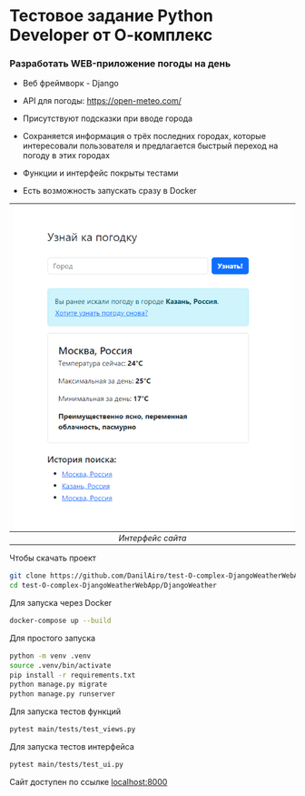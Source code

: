 # Тестовое задание Python Developer от О-комплекс

### Разработать WEB-приложение погоды на день

* Веб фреймворк - Django

* API для погоды: https://open-meteo.com/

* Присутствуют подсказки при вводе города

* Сохраняется информация о трёх последних городах, которые интересовали пользователя и предлагается быстрый переход на погоду в этих городах

* Функции и интерфейс покрыты тестами

* Есть возможность запускать сразу в Docker

|![Интерфейс сайта](Pogodka.png) |
|:--:|
| *Интерфейс сайта* |

Чтобы скачать проект
```bash
git clone https://github.com/DanilAiro/test-O-complex-DjangoWeatherWebApp.git
cd test-O-complex-DjangoWeatherWebApp/DjangoWeather
```

Для запуска через Docker
```bash
docker-compose up --build
```

Для простого запуска
```bash
python -m venv .venv
source .venv/bin/activate
pip install -r requirements.txt
python manage.py migrate
python manage.py runserver
```

Для запуска тестов функций
```bash
pytest main/tests/test_views.py
```

Для запуска тестов интерфейса
```bash
pytest main/tests/test_ui.py
```

Сайт доступен по ссылке
[localhost:8000](localhost:8000)